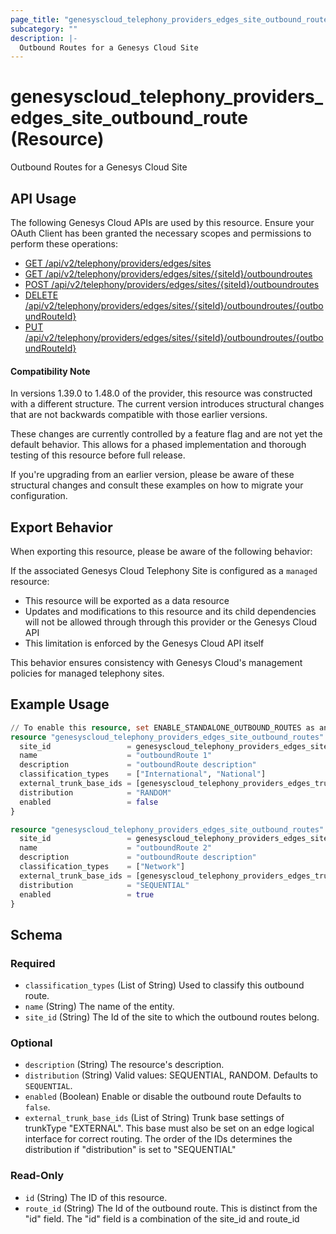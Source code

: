 ```yaml
---
page_title: "genesyscloud_telephony_providers_edges_site_outbound_route Resource - terraform-provider-genesyscloud"
subcategory: ""
description: |-
  Outbound Routes for a Genesys Cloud Site
---
```

# genesyscloud_telephony_providers_edges_site_outbound_route (Resource)

Outbound Routes for a Genesys Cloud Site

## API Usage
The following Genesys Cloud APIs are used by this resource. Ensure your OAuth Client has been granted the necessary scopes and permissions to perform these operations:

- [GET /api/v2/telephony/providers/edges/sites](https://developer.genesys.cloud/api/rest/v2/telephonyprovidersedge/#get-api-v2-telephony-providers-edges-sites)
- [GET /api/v2/telephony/providers/edges/sites/{siteId}/outboundroutes](https://developer.genesys.cloud/api/rest/v2/telephonyprovidersedge/#get-api-v2-telephony-providers-edges-sites--siteId--outboundroutes)
- [POST /api/v2/telephony/providers/edges/sites/{siteId}/outboundroutes](https://developer.genesys.cloud/api/rest/v2/telephonyprovidersedge/#post-api-v2-telephony-providers-edges-sites--siteId--outboundroutes)
- [DELETE /api/v2/telephony/providers/edges/sites/{siteId}/outboundroutes/{outboundRouteId}](https://developer.genesys.cloud/api/rest/v2/telephonyprovidersedge/#delete-api-v2-telephony-providers-edges-sites--siteId--outboundroutes--outboundRouteId-)
- [PUT /api/v2/telephony/providers/edges/sites/{siteId}/outboundroutes/{outboundRouteId}](https://developer.genesys.cloud/api/rest/v2/telephonyprovidersedge/#put-api-v2-telephony-providers-edges-sites--siteId--outboundroutes--outboundRouteId-)

#### Compatibility Note

In versions 1.39.0 to 1.48.0 of the provider, this resource was constructed with a different structure. The current version introduces structural changes that are not backwards compatible with those earlier versions.

These changes are currently controlled by a feature flag and are not yet the default behavior. This allows for a phased implementation and thorough testing of this resource before full release.

If you're upgrading from an earlier version, please be aware of these structural changes and consult these examples on how to migrate your configuration.

## Export Behavior

When exporting this resource, please be aware of the following behavior:

If the associated Genesys Cloud Telephony Site is configured as a `managed` resource:

- This resource will be exported as a data resource
- Updates and modifications to this resource and its child dependencies will not be allowed through through this provider or the Genesys Cloud API
- This limitation is enforced by the Genesys Cloud API itself

This behavior ensures consistency with Genesys Cloud's management policies for managed telephony sites.


## Example Usage

```terraform
// To enable this resource, set ENABLE_STANDALONE_OUTBOUND_ROUTES as an environment variable
resource "genesyscloud_telephony_providers_edges_site_outbound_routes" "site1-route1" {
  site_id                 = genesyscloud_telephony_providers_edges_site.site1.id
  name                    = "outboundRoute 1"
  description             = "outboundRoute description"
  classification_types    = ["International", "National"]
  external_trunk_base_ids = [genesyscloud_telephony_providers_edges_trunkbasesettings.trunk-base-settings1.id]
  distribution            = "RANDOM"
  enabled                 = false
}

resource "genesyscloud_telephony_providers_edges_site_outbound_routes" "site1-route2" {
  site_id                 = genesyscloud_telephony_providers_edges_site.site1.id
  name                    = "outboundRoute 2"
  description             = "outboundRoute description"
  classification_types    = ["Network"]
  external_trunk_base_ids = [genesyscloud_telephony_providers_edges_trunkbasesettings.trunk-base-settings2.id]
  distribution            = "SEQUENTIAL"
  enabled                 = true
}
```

<!-- schema generated by tfplugindocs -->
## Schema

### Required

- `classification_types` (List of String) Used to classify this outbound route.
- `name` (String) The name of the entity.
- `site_id` (String) The Id of the site to which the outbound routes belong.

### Optional

- `description` (String) The resource's description.
- `distribution` (String) Valid values: SEQUENTIAL, RANDOM. Defaults to `SEQUENTIAL`.
- `enabled` (Boolean) Enable or disable the outbound route Defaults to `false`.
- `external_trunk_base_ids` (List of String) Trunk base settings of trunkType "EXTERNAL". This base must also be set on an edge logical interface for correct routing. The order of the IDs determines the distribution if "distribution" is set to "SEQUENTIAL"

### Read-Only

- `id` (String) The ID of this resource.
- `route_id` (String) The Id of the outbound route. This is distinct from the "id" field. The "id" field is a combination of the site_id and route_id

